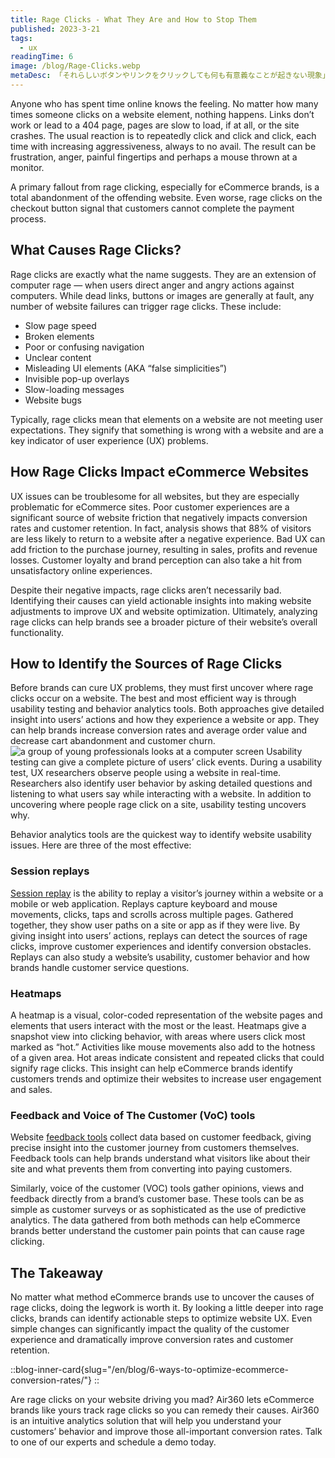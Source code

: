 ```yaml
---
title: Rage Clicks - What They Are and How to Stop Them
published: 2023-3-21
tags: 
  - ux
readingTime: 6
image: /blog/Rage-Clicks.webp
metaDesc: 「それらしいボタンやリンクをクリックしても何も有意義なことが起きない現象」のことをレイジクリックと言います。具体的にはリンクが機能しなかったり、404ページにつながったり、ページの読み込みが遅すぎて利用できなかったり、サイトがクラッシュしたりするのがレイジクリックです。
---
```


Anyone who has spent time online knows the feeling. No matter how many times someone clicks on a website element, nothing happens. Links don’t work or lead to a 404 page, pages are slow to load, if at all, or the site crashes. The usual reaction is to repeatedly click and click and click, each time with increasing aggressiveness, always to no avail. The result can be frustration, anger, painful fingertips and perhaps a mouse thrown at a monitor. 

A primary fallout from rage clicking, especially for eCommerce brands, is a total abandonment of the offending website. Even worse, rage clicks on the checkout button signal that customers cannot complete the payment process.

## What Causes Rage Clicks?
Rage clicks are exactly what the name suggests. They are an extension of computer rage — when users direct anger and angry actions against computers. While dead links, buttons or images are generally at fault, any number of website failures can trigger rage clicks. These include:

- Slow page speed
- Broken elements
- Poor or confusing navigation
- Unclear content
- Misleading UI elements (AKA “false simplicities”)
- Invisible pop-up overlays
- Slow-loading messages
- Website bugs

Typically, rage clicks mean that elements on a website are not meeting user expectations. They signify that something is wrong with a website and are a key indicator of user experience (UX) problems. 

## How Rage Clicks Impact eCommerce Websites
UX issues can be troublesome for all websites, but they are especially problematic for eCommerce sites. Poor customer experiences are a significant source of website friction that negatively impacts conversion rates and customer retention. In fact, analysis shows that 88% of visitors are less likely to return to a website after a negative experience. Bad UX can add friction to the purchase journey, resulting in sales, profits and revenue losses. Customer loyalty and brand perception can also take a hit from unsatisfactory online experiences.

Despite their negative impacts, rage clicks aren’t necessarily bad. Identifying their causes can yield actionable insights into making website adjustments to improve UX and website optimization. Ultimately, analyzing rage clicks can help brands see a broader picture of their website’s overall functionality. 

## How to Identify the Sources of Rage Clicks
Before brands can cure UX problems, they must first uncover where rage clicks occur on a website. The best and most efficient way is through usability testing and behavior analytics tools. Both approaches give detailed insight into users’ actions and how they experience a website or app. They can help brands increase conversion rates and average order value and decrease cart abandonment and customer churn.
![a group of young professionals looks at a computer screen](/blog/rage-clicks-1.webp)
Usability testing can give a complete picture of users’ click events. During a usability test, UX researchers observe people using a website in real-time. Researchers also identify user behavior by asking detailed questions and listening to what users say while interacting with a website. In addition to uncovering where people rage click on a site, usability testing uncovers why.

Behavior analytics tools are the quickest way to identify website usability issues. Here are three of the most effective:

### Session replays
[Session replay](/en/product/capabilities/data-analysis/) is the ability to replay a visitor’s journey within a website or a mobile or web application. Replays capture keyboard and mouse movements, clicks, taps and scrolls across multiple pages. Gathered together, they show user paths on a site or app as if they were live. By giving insight into users’ actions, replays can detect the sources of rage clicks, improve customer experiences and identify conversion obstacles. Replays can also study a website’s usability, customer behavior and how brands handle customer service questions.

### Heatmaps
A heatmap is a visual, color-coded representation of the website pages and elements that users interact with the most or the least. Heatmaps give a snapshot view into clicking behavior, with areas where users click most marked as “hot.” Activities like mouse movements also add to the hotness of a given area. Hot areas indicate consistent and repeated clicks that could signify rage clicks. This insight can help eCommerce brands identify customers trends and optimize their websites to increase user engagement and sales.

### Feedback and Voice of The Customer (VoC) tools
Website [feedback tools](https://www.getfeedback.com/en/) collect data based on customer feedback, giving precise insight into the customer journey from customers themselves. Feedback tools can help brands understand what visitors like about their site and what prevents them from converting into paying customers.

Similarly, voice of the customer (VOC) tools gather opinions, views and feedback directly from a brand’s customer base. These tools can be as simple as customer surveys or as sophisticated as the use of predictive analytics. The data gathered from both methods can help eCommerce brands better understand the customer pain points that can cause rage clicking.

## The Takeaway
No matter what method eCommerce brands use to uncover the causes of rage clicks, doing the legwork is worth it. By looking a little deeper into rage clicks, brands can identify actionable steps to optimize website UX. Even simple changes can significantly impact the quality of the customer experience and dramatically improve conversion rates and customer retention.

::blog-inner-card{slug="/en/blog/6-ways-to-optimize-ecommerce-conversion-rates/"}
::

Are rage clicks on your website driving you mad? Air360 lets eCommerce brands like yours track rage clicks so you can remedy their causes. Air360 is an intuitive analytics solution that will help you understand your customers’ behavior and improve those all-important conversion rates. Talk to one of our experts and schedule a demo today.